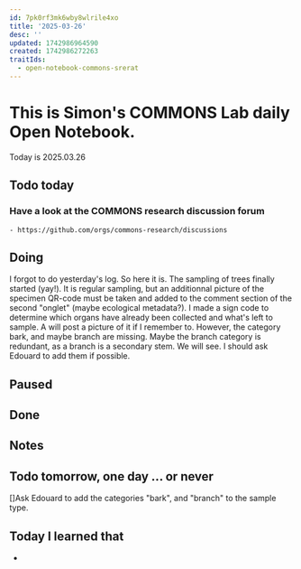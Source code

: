 ```yaml
---
id: 7pk0rf3mk6wby8wlrile4xo
title: '2025-03-26'
desc: ''
updated: 1742986964590
created: 1742986272263
traitIds:
  - open-notebook-commons-srerat
---
```



# This is Simon's COMMONS Lab daily Open Notebook.

Today is 2025.03.26

## Todo today

### Have a look at the COMMONS research discussion forum
    - https://github.com/orgs/commons-research/discussions


###
###

## Doing
I forgot to do yesterday's log. So here it is.
The sampling of trees finally started (yay!).
It is regular sampling, but an additionnal picture of the specimen QR-code must be taken and added to the comment section of the second "onglet" (maybe ecological metadata?).
I made a sign code to determine which organs have already been collected and what's left to sample. A will post a picture of it if I remember to.
However, the category bark, and maybe branch are missing. Maybe the branch category is redundant, as a branch is a secondary stem. We will see.
I should ask Edouard to add them if possible.

## Paused

## Done

## Notes

## Todo tomorrow, one day ... or never 
[]Ask Edouard to add the categories "bark", and "branch" to the sample type.


###
###


## Today I learned that

- 
